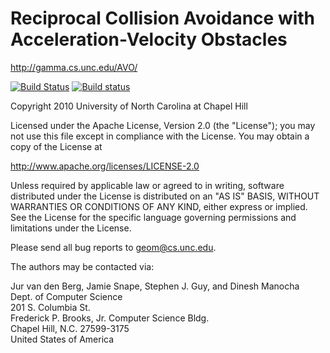 Reciprocal Collision Avoidance with Acceleration-Velocity Obstacles
===================================================================

<http://gamma.cs.unc.edu/AVO/>

[![Build Status](https://travis-ci.org/snape/AVO2.svg?branch=master)](https://travis-ci.org/snape/AVO2)
[![Build status](https://ci.appveyor.com/api/projects/status/jnyngjl3dy4kbhcq/branch/master?svg=true)](https://ci.appveyor.com/project/snape/avo2)

Copyright 2010 University of North Carolina at Chapel Hill

Licensed under the Apache License, Version 2.0 (the "License");
you may not use this file except in compliance with the License.
You may obtain a copy of the License at

<http://www.apache.org/licenses/LICENSE-2.0>

Unless required by applicable law or agreed to in writing, software
distributed under the License is distributed on an "AS IS" BASIS,
WITHOUT WARRANTIES OR CONDITIONS OF ANY KIND, either express or implied.
See the License for the specific language governing permissions and
limitations under the License.

Please send all bug reports to [geom@cs.unc.edu](mailto:geom@cs.unc.edu).

The authors may be contacted via:

Jur van den Berg, Jamie Snape, Stephen J. Guy, and Dinesh Manocha  
Dept. of Computer Science  
201 S. Columbia St.  
Frederick P. Brooks, Jr. Computer Science Bldg.  
Chapel Hill, N.C. 27599-3175  
United States of America
